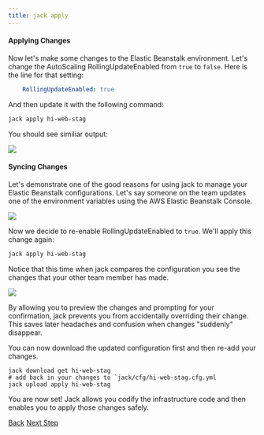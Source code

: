 ```yaml
---
title: jack apply
---
```


#### Applying Changes

Now let's make some changes to the Elastic Beanstalk environment. Let's change the AutoScaling RollingUpdateEnabled from `true` to `false`.  Here is the line for that setting:

```yaml
    RollingUpdateEnabled: true
```


And then update it with the following command:

```sh
jack apply hi-web-stag
```

You should see similiar output:

<img src="/img/tutorials/jack-config-upload.png" class="doc-photo" />

#### Syncing Changes

Let's demonstrate one of the good reasons for using jack to manage your Elastic Beanstalk configurations. Let's say someone on the team updates one of the environment variables using the AWS Elastic Beanstalk Console.

<img src="/img/tutorials/eb-console-update.png" class="doc-photo" />

Now we decide to re-enable RollingUpdateEnabled to `true`.  We'll apply this change again:

```sh
jack apply hi-web-stag
```

Notice that this time when jack compares the configuration you see the changes that your other team member has made.

<img src="/img/tutorials/jack-config-upload-no.png" class="doc-photo" />

By allowing you to preview the changes and prompting for your confirmation, jack prevents you from accidentally overriding their change.  This saves later headaches and confusion when changes "suddenly" disappear.


You can now download the updated configuration first and then re-add your changes.

```
jack download get hi-web-stag
# add back in your changes to `jack/cfg/hi-web-stag.cfg.yml
jack upload apply hi-web-stag
```

You are now set! Jack allows you codify the infrastructure code and then enables you to apply those changes safely.

<a class="btn btn-basic" href="{% link _docs/jack-config-download.md %}">Back</a>
<a class="btn btn-primary" href="{% link _docs/jack-diff.md %}">Next Step</a>
